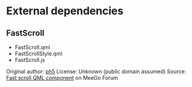 External dependencies
=====================

FastScroll
----------
* FastScroll.qml
* FastScrollStyle.qml
* FastScroll.js

Original author: [ph5](http://forum.meego.com/member.php?u=171)
License: Unknown (public domain assumed)
Source: [Fast scroll QML component](http://forum.meego.com/showthread.php?p=32079#post32079) on MeeGo Forum
